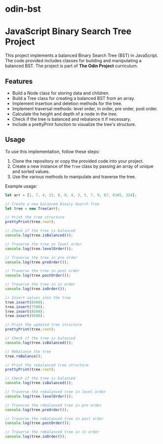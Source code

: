 # odin-bst

# JavaScript Binary Search Tree Project

This project implements a balanced Binary Search Tree (BST) in JavaScript. The code provided includes classes for building and manipulating a balanced BST. The project is part of **The Odin Project** curriculum.

## Features

- Build a Node class for storing data and children.
- Build a Tree class for creating a balanced BST from an array.
- Implement insertion and deletion methods for the tree.
- Implement traversal methods: level order, in order, pre order, post order.
- Calculate the height and depth of a node in the tree.
- Check if the tree is balanced and rebalance it if necessary.
- Include a prettyPrint function to visualize the tree's structure.

## Usage

To use this implementation, follow these steps:

1. Clone the repository or copy the provided code into your project.
2. Create a new instance of the `Tree` class by passing an array of unique and sorted values.
3. Use the various methods to manipulate and traverse the tree.

Example usage:

```javascript
let arr = [1, 7, 4, 23, 8, 9, 4, 3, 5, 7, 9, 67, 6345, 324];

// Create a new balanced Binary Search Tree
let tree = new Tree(arr);

// Print the tree structure
prettyPrint(tree.root);

// Check if the tree is balanced
console.log(tree.isBalanced());

// Traverse the tree in level order
console.log(tree.levelOrder());

// Traverse the tree in pre order
console.log(tree.preOrder());

// Traverse the tree in post order
console.log(tree.postOrder());

// Traverse the tree in in order
console.log(tree.inOrder());

// Insert values into the tree
tree.insert(6500);
tree.insert(7500);
tree.insert(8500);
tree.insert(9500);

// Print the updated tree structure
prettyPrint(tree.root);

// Check if the tree is balanced
console.log(tree.isBalanced());

// Rebalance the tree
tree.reBalance();

// Print the rebalanced tree structure
prettyPrint(tree.root);

// Check if the tree is balanced
console.log(tree.isBalanced());

// Traverse the rebalanced tree in level order
console.log(tree.levelOrder());

// Traverse the rebalanced tree in pre order
console.log(tree.preOrder());

// Traverse the rebalanced tree in post order
console.log(tree.postOrder());

// Traverse the rebalanced tree in in order
console.log(tree.inOrder());
